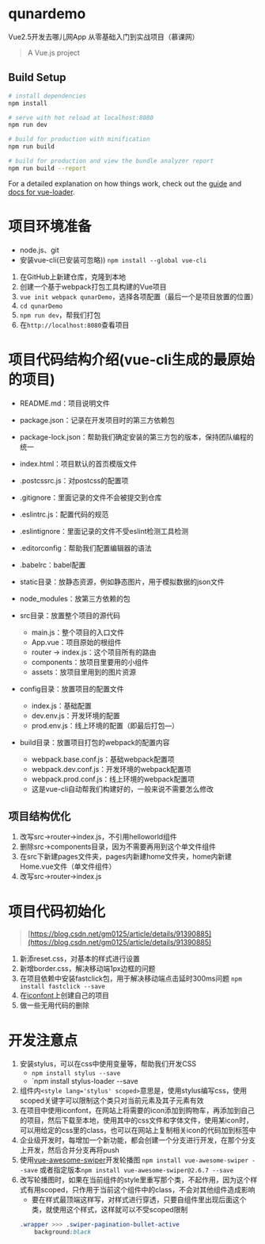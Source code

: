 # qunardemo
Vue2.5开发去哪儿网App  从零基础入门到实战项目（慕课网）

> A Vue.js project

## Build Setup

``` bash
# install dependencies
npm install

# serve with hot reload at localhost:8080
npm run dev

# build for production with minification
npm run build

# build for production and view the bundle analyzer report
npm run build --report
```

For a detailed explanation on how things work, check out the [guide](http://vuejs-templates.github.io/webpack/) and [docs for vue-loader](http://vuejs.github.io/vue-loader).


# 项目环境准备
* node.js、git
* 安装vue-cli(已安装可忽略))
`npm install --global vue-cli`

1. 在GitHub上新建仓库，克隆到本地
2. 创建一个基于webpack打包工具构建的Vue项目
3. `vue init webpack qunarDemo`，选择各项配置（最后一个是项目放置的位置）
4. `cd qunarDemo`
5. `npm run dev`，帮我们打包
6. 在`http://localhost:8080`查看项目

# 项目代码结构介绍(vue-cli生成的最原始的项目)
* README.md：项目说明文件
* package.json：记录在开发项目时的第三方依赖包
* package-lock.json：帮助我们确定安装的第三方包的版本，保持团队编程的统一
* index.html：项目默认的首页模版文件
* .postcssrc.js：对postcss的配置项
* .gitignore：里面记录的文件不会被提交到仓库
* .eslintrc.js：配置代码的规范
* .eslintignore：里面记录的文件不受eslint检测工具检测
* .editorconfig：帮助我们配置编辑器的语法
* .babelrc：babel配置

* static目录：放静态资源，例如静态图片，用于模拟数据的json文件
* node_modules：放第三方依赖的包
* src目录：放置整个项目的源代码
    * main.js：整个项目的入口文件
    * App.vue：项目原始的根组件
    * router  ->  index.js：这个项目所有的路由
    * components：放项目里要用的小组件
    * assets：放项目里用到的图片资源
* config目录：放置项目的配置文件
    * index.js：基础配置
    * dev.env.js：开发环境的配置
    * prod.env.js：线上环境的配置（即最后打包—）
* build目录：放置项目打包的webpack的配置内容
    * webpack.base.conf.js：基础webpack配置项
    * webpack.dev.conf.js：开发环境的webpack配置项
    * webpack.prod.conf.js：线上环境的webpack配置项
    * 这是vue-cli自动帮我们构建好的，一般来说不需要怎么修改

## 项目结构优化
1. 改写src->router->index.js，不引用helloworld组件
2. 删除src->components目录，因为不需要再用到这个单文件组件
3. 在src下新建pages文件夹，pages内新建home文件夹，home内新建Home.vue文件（单文件组件）
4. 改写src->router->index.js

# 项目代码初始化
> [https://blog.csdn.net/gm0125/article/details/91390885](https://blog.csdn.net/gm0125/article/details/91390885)

1. 新添reset.css，对基本的样式进行设置
2. 新增border.css，解决移动端1px边框的问题
3. 在项目依赖中安装fastclick包，用于解决移动端点击延时300ms问题
    `npm install fastclick --save`
4. 在[iconfont](https://www.iconfont.cn/)上创建自己的项目
5. 做一些无用代码的删除

# 开发注意点
1. 安装stylus，可以在css中使用变量等，帮助我们开发CSS
    * `npm install stylus --save`
    * `npm install stylus-loader --save
2. 组件内`<style lang='stylus' scoped>`意思是，使用stylus编写css，使用scoped关键字可以限制这个类只对当前元素及其子元素有效
3. 在项目中使用iconfont，在网站上将需要的icon添加到购物车，再添加到自己的项目，然后下载至本地，使用其中的css文件和字体文件，使用某icon时，可以用给定的css里的class，也可以在网站上复制相关icon的代码加到标签中
4. 企业级开发时，每增加一个新功能，都会创建一个分支进行开发，在那个分支上开发，然后合并分支再将push
5. 使用[vue-awesome-swiper](https://github.com/surmon-china/vue-awesome-swiper)开发轮播图
    `npm install vue-awesome-swiper --save`
    或者指定版本`npm install vue-awesome-swiper@2.6.7 --save`
6. 改写轮播图时，如果在当前组件的style里重写那个类，不起作用，因为这个样式有用scoped，只作用于当前这个组件中的class，不会对其他组件造成影响
    * 要在样式最顶端这样写，对样式进行穿透，只要自组件里出现后面这个类，就使用这个样式，这样就可以不受scoped限制
    ```css
    .wrapper >>> .swiper-pagination-bullet-active
        background:black
    ```

